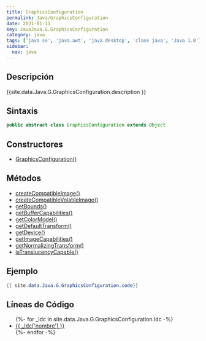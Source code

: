 ```yaml
---
title: GraphicsConfiguration
permalink: Java/GraphicsConfiguration
date: 2021-01-11
key: JavaJava.G.GraphicsConfiguration
category: java
tags: ['java se', 'java.awt', 'java.desktop', 'clase java', 'Java 1.0']
sidebar: 
  nav: java
---
```


## Descripción
{{site.data.Java.G.GraphicsConfiguration.description }}

## Sintaxis
~~~java
public abstract class GraphicsConfiguration extends Object
~~~

## Constructores
* [GraphicsConfiguration()](/Java/GraphicsConfiguration/GraphicsConfiguration/)

## Métodos
* [createCompatibleImage()](/Java/GraphicsConfiguration/createCompatibleImage)
* [createCompatibleVolatileImage()](/Java/GraphicsConfiguration/createCompatibleVolatileImage)
* [getBounds()](/Java/GraphicsConfiguration/getBounds)
* [getBufferCapabilities()](/Java/GraphicsConfiguration/getBufferCapabilities)
* [getColorModel()](/Java/GraphicsConfiguration/getColorModel)
* [getDefaultTransform()](/Java/GraphicsConfiguration/getDefaultTransform)
* [getDevice()](/Java/GraphicsConfiguration/getDevice)
* [getImageCapabilities()](/Java/GraphicsConfiguration/getImageCapabilities)
* [getNormalizingTransform()](/Java/GraphicsConfiguration/getNormalizingTransform)
* [isTranslucencyCapable()](/Java/GraphicsConfiguration/isTranslucencyCapable)

## Ejemplo
~~~java
{{ site.data.Java.G.GraphicsConfiguration.code}}
~~~

## Líneas de Código
<ul>
{%- for _ldc in site.data.Java.G.GraphicsConfiguration.ldc -%}
   <li>
       <a href="{{_ldc['url'] }}">{{ _ldc['nombre'] }}</a>
   </li>
{%- endfor -%}
</ul>
